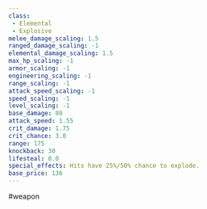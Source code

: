 ```yaml
---
class: 
 - Elemental
 - Explosive
melee_damage_scaling: 1.5
ranged_damage_scaling: -1
elemental_damage_scaling: 1.5
max_hp_scaling: -1
armor_scaling: -1
engineering_scaling: -1
range_scaling: -1
attack_speed_scaling: -1
speed_scaling: -1
level_scaling: -1
base_damage: 80
attack_speed: 1.55
crit_damage: 1.75
crit_chance: 3.0
range: 175
knockback: 30
lifesteal: 0.0
special_effects: Hits have 25%/50% chance to explode.
base_price: 136
---
```

#weapon